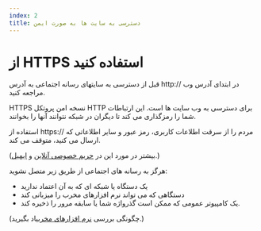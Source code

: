 ```yaml
---
index: 2
title: دسترسی به سایت ها به صورت ایمن
---
```

# از HTTPS استفاده کنید

قبل از دسترسی به سایتهای رسانه اجتماعی به آدرس http:// در ابتدای آدرس وب مراجعه کنید.

HTTPS نسخه امن پروتکل HTTP برای دسترسی به وب سایت ها است. این ارتباطات شما را رمزگذاری می کند تا دیگران در شبکه نتوانند آنها را بخوانند.

استفاده از https:// مردم را از سرقت اطلاعات کاربری، رمز عبور و سایر اطلاعاتی که ارسال می کنید، متوقف می کند.

(بیشتر در مورد این در [حریم خصوصی آنلاین](umbrella://communications/online-privacy/advanced) و [ایمیل](umbrella://communications/email/beginner).)

هرگز به رسانه های اجتماعی از طریق زیر متصل نشوید:

*   یک دستگاه یا شبکه ای که به آن اعتماد ندارید
*   دستگاهی که می تواند نرم افزارهای مخرب را میزبانی کند
*   یک کامپیوتر عمومی که ممکن است گذرواژه شما یا سابقه مرور را ذخیره کند.

(چگونگی بررسی [نرم افزارهای مخرب](umbrella://information/malware/beginner)یاد بگیرید.)
